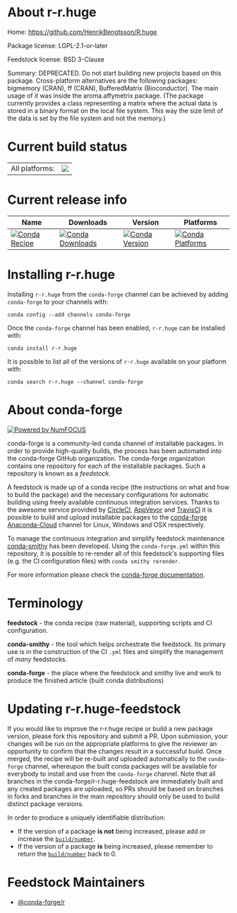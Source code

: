 About r-r.huge
==============

Home: https://github.com/HenrikBengtsson/R.huge

Package license: LGPL-2.1-or-later

Feedstock license: BSD 3-Clause

Summary: DEPRECATED. Do not start building new projects based on this package. Cross-platform alternatives are the following packages: bigmemory (CRAN), ff (CRAN), BufferedMatrix (Bioconductor).  The main usage of it was inside the aroma.affymetrix package. (The package currently provides a class representing a matrix where the actual data is stored in a binary format on the local file system.  This way the size limit of the data is set by the file system and not the memory.)



Current build status
====================


<table><tr><td>All platforms:</td>
    <td>
      <a href="https://dev.azure.com/conda-forge/feedstock-builds/_build/latest?definitionId=1493&branchName=master">
        <img src="https://dev.azure.com/conda-forge/feedstock-builds/_apis/build/status/r-r.huge-feedstock?branchName=master">
      </a>
    </td>
  </tr>
</table>

Current release info
====================

| Name | Downloads | Version | Platforms |
| --- | --- | --- | --- |
| [![Conda Recipe](https://img.shields.io/badge/recipe-r--r.huge-green.svg)](https://anaconda.org/conda-forge/r-r.huge) | [![Conda Downloads](https://img.shields.io/conda/dn/conda-forge/r-r.huge.svg)](https://anaconda.org/conda-forge/r-r.huge) | [![Conda Version](https://img.shields.io/conda/vn/conda-forge/r-r.huge.svg)](https://anaconda.org/conda-forge/r-r.huge) | [![Conda Platforms](https://img.shields.io/conda/pn/conda-forge/r-r.huge.svg)](https://anaconda.org/conda-forge/r-r.huge) |

Installing r-r.huge
===================

Installing `r-r.huge` from the `conda-forge` channel can be achieved by adding `conda-forge` to your channels with:

```
conda config --add channels conda-forge
```

Once the `conda-forge` channel has been enabled, `r-r.huge` can be installed with:

```
conda install r-r.huge
```

It is possible to list all of the versions of `r-r.huge` available on your platform with:

```
conda search r-r.huge --channel conda-forge
```


About conda-forge
=================

[![Powered by NumFOCUS](https://img.shields.io/badge/powered%20by-NumFOCUS-orange.svg?style=flat&colorA=E1523D&colorB=007D8A)](http://numfocus.org)

conda-forge is a community-led conda channel of installable packages.
In order to provide high-quality builds, the process has been automated into the
conda-forge GitHub organization. The conda-forge organization contains one repository
for each of the installable packages. Such a repository is known as a *feedstock*.

A feedstock is made up of a conda recipe (the instructions on what and how to build
the package) and the necessary configurations for automatic building using freely
available continuous integration services. Thanks to the awesome service provided by
[CircleCI](https://circleci.com/), [AppVeyor](https://www.appveyor.com/)
and [TravisCI](https://travis-ci.com/) it is possible to build and upload installable
packages to the [conda-forge](https://anaconda.org/conda-forge)
[Anaconda-Cloud](https://anaconda.org/) channel for Linux, Windows and OSX respectively.

To manage the continuous integration and simplify feedstock maintenance
[conda-smithy](https://github.com/conda-forge/conda-smithy) has been developed.
Using the ``conda-forge.yml`` within this repository, it is possible to re-render all of
this feedstock's supporting files (e.g. the CI configuration files) with ``conda smithy rerender``.

For more information please check the [conda-forge documentation](https://conda-forge.org/docs/).

Terminology
===========

**feedstock** - the conda recipe (raw material), supporting scripts and CI configuration.

**conda-smithy** - the tool which helps orchestrate the feedstock.
                   Its primary use is in the construction of the CI ``.yml`` files
                   and simplify the management of *many* feedstocks.

**conda-forge** - the place where the feedstock and smithy live and work to
                  produce the finished article (built conda distributions)


Updating r-r.huge-feedstock
===========================

If you would like to improve the r-r.huge recipe or build a new
package version, please fork this repository and submit a PR. Upon submission,
your changes will be run on the appropriate platforms to give the reviewer an
opportunity to confirm that the changes result in a successful build. Once
merged, the recipe will be re-built and uploaded automatically to the
`conda-forge` channel, whereupon the built conda packages will be available for
everybody to install and use from the `conda-forge` channel.
Note that all branches in the conda-forge/r-r.huge-feedstock are
immediately built and any created packages are uploaded, so PRs should be based
on branches in forks and branches in the main repository should only be used to
build distinct package versions.

In order to produce a uniquely identifiable distribution:
 * If the version of a package **is not** being increased, please add or increase
   the [``build/number``](https://conda.io/docs/user-guide/tasks/build-packages/define-metadata.html#build-number-and-string).
 * If the version of a package **is** being increased, please remember to return
   the [``build/number``](https://conda.io/docs/user-guide/tasks/build-packages/define-metadata.html#build-number-and-string)
   back to 0.

Feedstock Maintainers
=====================

* [@conda-forge/r](https://github.com/conda-forge/r/)

